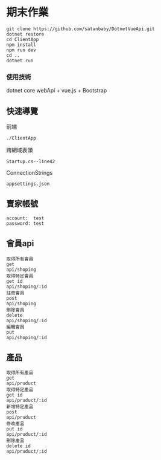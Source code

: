 # 期末作業

```
git clone https://github.com/satanbaby/DotnetVueApi.git
dotnet restore
cd ClientApp
npm install
npm run dev
cd ..
dotnet run
```
### 使用技術

dotnet core webApi + vue.js + Bootstrap

## 快速導覽

前端

`./ClientApp`

跨網域表頭

`Startup.cs--line42`

ConnectionStrings

`appsettings.json`

## 賣家帳號
```
account:  test
password: test
```

## 會員api
```
取得所有會員
get
api/shoping
取得特定會員
get id
api/shoping/:id
註冊會員
post
api/shoping
刪除會員
delete
api/shoping/:id
編輯會員
put
api/shoping/:id
```
## 產品
```
取得所有產品
get
api/pruduct
取得特定產品
get id
api/pruduct/:id
新增特定產品
post
api/pruduct
修改產品
put id
api/pruduct/:id
刪除產品
delete id
api/pruduct/:id
```
